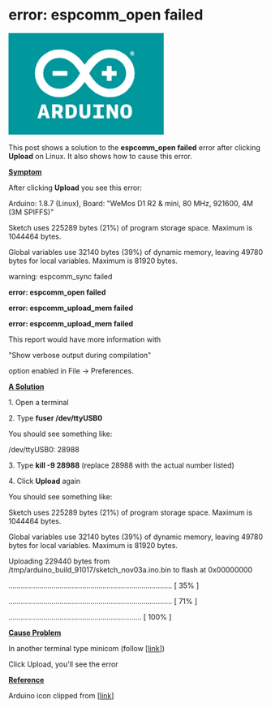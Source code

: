 # error: espcomm_open failed

![arduino_logo](arduino_logo.png)

This post shows a solution to the **espcomm\_open failed** error after clicking **Upload** on Linux. It also shows how to cause this error.

**<u><span>Symptom</span></u>**

After clicking **Upload** you see this error:

Arduino: 1.8.7 (Linux), Board: "WeMos D1 R2 & mini, 80 MHz, 921600, 4M (3M SPIFFS)"

Sketch uses 225289 bytes (21%) of program storage space. Maximum is 1044464 bytes.

Global variables use 32140 bytes (39%) of dynamic memory, leaving 49780 bytes for local variables. Maximum is 81920 bytes.

warning: espcomm\_sync failed

**error: espcomm\_open failed**

**error: espcomm\_upload\_mem failed**

**error: espcomm\_upload\_mem failed**

This report would have more information with

"Show verbose output during compilation"

option enabled in File -> Preferences.

**<u><span>A Solution</span></u>**

1\. Open a terminal

2\. Type **fuser /dev/ttyUSB0**

You should see something like:

/dev/ttyUSB0: 28988

3\. Type **kill -9 28988** (replace 28988 with the actual number listed)

4\. Click **Upload** again

You should see something like:

Sketch uses 225289 bytes (21%) of program storage space. Maximum is 1044464 bytes.

Global variables use 32140 bytes (39%) of dynamic memory, leaving 49780 bytes for local variables. Maximum is 81920 bytes.

Uploading 229440 bytes from /tmp/arduino\_build\_91017/sketch\_nov03a.ino.bin to flash at 0x00000000

................................................................................ \[ 35% \]

................................................................................ \[ 71% \]

................................................................. \[ 100% \]

**<u><span>Cause Problem</span></u>**

In another terminal type minicom (follow \[[<u><span>link</span></u>](https://www.centennialsoftwaresolutions.com/blog/configure-minicom-for-a-usb-to-serial-converter)\])

Click Upload, you'll see the error

**<u><span>Reference</span></u>**

Arduino icon clipped from \[[<u><span>link</span></u>](https://www.arduino.cc/)\]